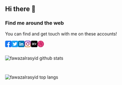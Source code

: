## Hi there 👋

<!-- <p align="center">
  <samp>
    I'm a tech enthusiast who is passionate about making open-source more
    accessible, learning and sharing my knowledge with others as publicly as
    possible 🎯. Some technologies I currently passionate to learning include
    NodeJS (Express) 💖. I also passionate about UI/UX Design 🚀.
  </samp>
</p>

### My resume 

<a title="Resume" href="https://fawazalrasyid.xyz/">
  <img align="left" alt="logo" height="21px" src="https://img.shields.io/badge/Resume-grey?logo=appveyor&style=flat-square" />
</a>
<br>


### Currently learning


<a title="Javascript ES6" href="https://developer.mozilla.org/en-US/docs/Web/JavaScript">
  <img align="left" alt="logo" width="21px" src="https://raw.githubusercontent.com/wahidari/wahidari/master/icons/es6.png" />
</a>
<a title="NodeJS" href="https://nodejs.org/en/">
  <img align="left" alt="logo" width="21px" src="https://raw.githubusercontent.com/wahidari/wahidari/master/icons/nodejs.png" />
</a>
<a title="Bootstrap" href="https://getbootstrap.com/">
  <img align="left" alt="tools" height="20px" src="https://raw.githubusercontent.com/wahidari/wahidari/master/icons/bootstrap.png" />
</a>
<a title="MySQL" href="https://mariadb.org/">
  <img align="left" alt="tools" height="21px" src="https://raw.githubusercontent.com/wahidari/wahidari/master/icons/mysqll.png" />
</a>

<a title="ExpressJS" href="https://expressjs.com">
  <img
    align="left"
    alt="logo"
    width="23px"
    height="23px"
    src="https://raw.githubusercontent.com/wahidari/wahidari/master/icons/express.png"
  />
</a>
<a title="Wordpress" href="https://wordpress.org">
  <img
    align="left"
    alt="logo"
    width="21px"
    src="https://raw.githubusercontent.com/wahidari/wahidari/master/icons/wordpress.png"
  />
</a>
<a title="UI Design" href="https://design.google/">
  <img
    align="left"
    alt="logo"
    width="21px"
    height="18px"
    src="https://raw.githubusercontent.com/wahidari/wahidari/master/icons/uii.png"
  />
</a>

<a title="VueJS" href="http://vuejs.org">
  <img align="left" alt="logo" width="21px" src="https://raw.githubusercontent.com/wahidari/wahidari/master/icons/vue.png" />
</a>
<a title="JAMstack" href="https://jamstack.org/">
  <img align="left" alt="logo" height="18px" src="https://raw.githubusercontent.com/wahidari/wahidari/master/icons/jamstack.png" />
</a>
<a title="Kotlin" https://kotlinlang.org/">
  <img align="left" alt="logo" width="18px" height="18px" src="https://raw.githubusercontent.com/wahidari/wahidari/master/icons/kotlin.png" />
</a>

<br />


### Some technology I have worked with 
<a title="Bootstrap" href="https://getbootstrap.com/">
  <img align="left" alt="tools" height="21px" src="https://raw.githubusercontent.com/wahidari/wahidari/master/icons/bootstrap.png" />
</a>
<a title="PHP" href="https://www.php.net/">
  <img align="left" alt="tools" height="21px" src="https://raw.githubusercontent.com/wahidari/wahidari/master/icons/php.png" />
</a>
<a title="Python" href="https://www.python.org/">
  <img align="left" alt="tools" height="21px" src="https://raw.githubusercontent.com/wahidari/wahidari/master/icons/python.png" />
</a>
<a title="Flask" href="https://flask.palletsprojects.com/">
  <img align="left" alt="tools" height="21px" src="https://raw.githubusercontent.com/wahidari/wahidari/master/icons/flask.png" />
</a>
<a title="MySQL" href="https://mariadb.org/">
  <img align="left" alt="tools" height="21px" src="https://raw.githubusercontent.com/wahidari/wahidari/master/icons/mysqll.png" />
</a>
<a title="Java" href="https://java.com/">
  <img align="left" alt="tools" height="21px" src="https://raw.githubusercontent.com/wahidari/wahidari/master/icons/java.jpg" />
</a>
<a title="SQLite" href="https://www.sqlite.org/">
  <img align="left" alt="tools" height="21px" src="https://raw.githubusercontent.com/wahidari/wahidari/master/icons/sqlite.png" />
</a>
<br>


### Tools I use

<a title="Visual Studio Code" href="https://code.visualstudio.com/">
  <img
    align="left"
    alt="tools"
    width="21px"
    src="https://raw.githubusercontent.com/wahidari/wahidari/master/icons/vscode.png"
  />
</a>

<a title="Terminal" href="https://github.com/topics/terminal">
  <img align="left" alt="tools" width="21px" src="https://raw.githubusercontent.com/wahidari/wahidari/master/icons/terminal.png" />
</a>
<a title="Android Studio" href="https://developer.android.com/studio">
  <img align="left" alt="tools" width="24px" src="https://raw.githubusercontent.com/wahidari/wahidari/master/icons/android.png" />
</a>

<a title="Github Desktop" href="https://desktop.github.com/">
  <img
    align="left"
    alt="tools"
    width="24px"
    src="https://raw.githubusercontent.com/wahidari/wahidari/master/icons/githubdesktop.png"
  />
</a>

<a title="Pycharm" href="https://www.jetbrains.com/pycharm/">
  <img align="left" alt="tools" width="21px" src="https://raw.githubusercontent.com/wahidari/wahidari/master/icons/pycharm.png" />
</a>

<a title="Figma" href="https://www.figma.com/">
  <img
    align="left"
    alt="tools"
    width="21px"
    src="https://raw.githubusercontent.com/wahidari/wahidari/master/icons/figma.png"
  />
</a>

<a title="Intellij Idea" href="https://www.jetbrains.com/idea/">
  <img align="left" alt="tools" width="21px" src="https://raw.githubusercontent.com/wahidari/wahidari/master/icons/intellij.png" />
</a>

<a title="Postman" href="https://www.postman.com/">
  <img
    align="left"
    alt="tools"
    width="21px"
    src="https://raw.githubusercontent.com/wahidari/wahidari/master/icons/postman.png"
  />
</a>
<br />

### Contribution

<a title="Hacktoberfest 2019" href="https://dev.to/wahidari">
  <img
    align="left"
    alt="logo"
    width="26px"
    src="https://raw.githubusercontent.com/wahidari/wahidari/master/icons/hacktoberfest.png"
  />
</a>
<a title="Hacktoberfest 2020" href="https://dev.to/wahidari">
  <img
    align="left"
    alt="logo"
    width="26px"
    src="https://raw.githubusercontent.com/wahidari/wahidari/master/icons/hacktoberfest2020.png"
  />
</a>
<br /> -->


### Find me around the web 
You can find and get touch with me on these accounts!

<a title="Facebook" href="https://facebook.com/fawazalrsyd">
  <img align="left" alt="Wahid Ari Twitter" width="21px" src="https://raw.githubusercontent.com/wahidari/wahidari/master/icons/facebook.png" />
</a>
<a title="Twitter" href="https://twitter.com/fawazalrasyid">
  <img align="left" alt="Wahid Ari Twitter" width="21px" src="https://raw.githubusercontent.com/wahidari/wahidari/master/icons/twitter.png" />
</a>
<a title="Linkedin" href="https://www.linkedin.com/in/fawazalrasyid">
  <img align="left" alt="Wahid Ari Linkdin" width="21px" src="https://raw.githubusercontent.com/wahidari/wahidari/master/icons/linkedin.png" />
</a>
<a title="Instagram" href="https://instagram.com/fawazalrasyid">
  <img align="left" alt="Wahid Ari " width="21px" src="https://raw.githubusercontent.com/wahidari/wahidari/master/icons/instagram.jpg" />
</a>
<a title="Dev" href="https://dev.to/fawazalrasyid">
  <img align="left" alt="Wahid Ari DEV" width="21px" src="https://raw.githubusercontent.com/wahidari/wahidari/master/icons/dev.png" />
</a>
<a title="Dribble" href="https://dribbble.com/fawazalrasyid">
  <img align="left" alt="Wahid Ari Dribble" width="21px" src="https://raw.githubusercontent.com/wahidari/wahidari/master/icons/drible.png" />
</a>
<br><br>

![fawazalrasyid github stats](https://github-readme-stats.vercel.app/api?username=fawazalrasyid&hide_border=true&title_color=0c0c0d&text_color=141414&icon_color=000&show_icons=true)

<br>

![fawazalrasyid top langs](https://github-readme-stats.vercel.app/api/top-langs/?username=fawazalrasyid&hide_border=true&title_color=0c0c0d&text_color=141414&icon_color=000&show_icons=true&hide_borders=true&layout=compact)
